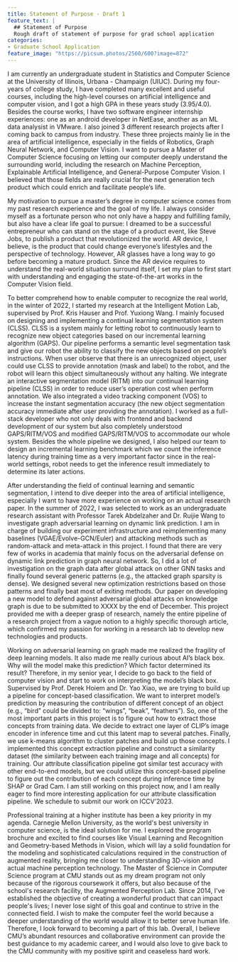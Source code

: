 ```yaml
---
title: Statement of Purpose - Draft 1
feature_text: |
  ## Statement of Purpose
  Rough draft of statement of purpose for grad school application
categories:
- Graduate School Application
feature_image: "https://picsum.photos/2560/600?image=872"
---
```


I am currently an undergraduate student in Statistics and Computer Science at the University of Illinois, Urbana - Champaign (UIUC). During my four-years of college study, I have completed many excellent and useful courses, including the high-level courses on artificial intelligence and computer vision, and I got a high GPA in these years study (3.95/4.0). Besides the course works, I have two software engineer internship experiences: one as an android developer in NetEase, another as an ML data analysist in VMware. I also joined 3 different research projects after I coming back to campus from industry. These three projects mainly lie in the area of artificial intelligence, especially in the fields of Robotics, Graph Neural Network, and Computer Vision. I want to pursue a Master of Computer Science focusing on letting our computer deeply understand the surrounding world, including the research on Machine Perception, Explainable Artificial Intelligence, and General-Purpose Computer Vision. I believed that those fields are really crucial for the next generation tech product which could enrich and facilitate people’s life.
 
My motivation to pursue a master’s degree in computer science comes from my past research experience and the goal of my life. I always consider myself as a fortunate person who not only have a happy and fulfilling family, but also have a clear life goal to pursue: I dreamed to be a successful entrepreneur who can stand on the stage of a product event, like Steve Jobs, to publish a product that revolutionized the world.  AR device, I believe, is the product that could change everyone’s lifestyles and the perspective of technology. However, AR glasses have a long way to go before becoming a mature product. Since the AR device requires to understand the real-world situation surround itself, I set my plan to first start with understanding and engaging the state-of-the-art works in the Computer Vision field.
 
To better comprehend how to enable computer to recognize the real world, in the winter of 2022, I started my research at the Intelligent Motion Lab, supervised by Prof. Kris Hauser and Prof. Yuxiong Wang. I mainly focused on designing and implementing a continual learning segmentation system (CLSS). CLSS is a system mainly for letting robot to continuously learn to recognize new object categories based on our incremental learning algorithm (GAPS). Our pipeline performs a semantic level segmentation task and give our robot the ability to classify the new objects based on people’s instructions. When user observe that there is an unrecognized object, user could use CLSS to provide annotation (mask and label) to the robot, and the robot will learn this object simultaneously without any halting. We integrate an interactive segmentation model (RITM) into our continual learning pipeline (CLSS) in order to reduce user’s operation cost when perform annotation. We also integrated a video tracking component (VOS) to increase the instant segmentation accuracy (the new object segmentation accuracy immediate after user providing the annotation). I worked as a full-stack developer who not only deals with frontend and backend development of our system but also completely understood GAPS/RITM/VOS and modified GAPS/RITM/VOS to accommodate our whole system. Besides the whole pipeline we designed, I also helped our team to design an incremental learning benchmark which we count the inference latency during training time as a very important factor since in the real-world settings, robot needs to get the inference result immediately to determine its later actions.

After understanding the field of continual learning and semantic segmentation, I intend to dive deeper into the area of artificial intelligence, especially I want to have more experience on working on an actual research paper. In the summer of 2022, I was selected to work as an undergraduate research assistant with Professor Tarek Abdelzaher and Dr. Ruijie Wang to investigate graph adversarial learning on dynamic link prediction. I am in charge of building our experiment infrastructure and reimplementing many baselines (VGAE/Evolve-GCN/Euler) and attacking methods such as random-attack and meta-attack in this project. I found that there are very few of works in academia that mainly focus on the adversarial defense on dynamic link prediction in graph neural network. So, I did a lot of investigation on the graph data after global attack on other GNN tasks and finally found several generic patterns (e.g., the attacked graph sparsity is dense). We designed several new optimization restrictions based on those patterns and finally beat most of exiting methods. Our paper on developing a new model to defend against adversarial global attacks on knowledge graph is due to be submitted to XXXX by the end of December. This project provided me with a deeper grasp of research, namely the entire pipeline of a research project from a vague notion to a highly specific thorough article, which confirmed my passion for working in a research lab to develop new technologies and products.

Working on adversarial learning on graph made me realized the fragility of deep learning models. It also made me really curious about AI’s black box. Why will the model make this prediction? Which factor determined its result? Therefore, in my senior year, I decide to go back to the field of computer vision and start to work on interpreting the model’s black box. Supervised by Prof. Derek Hoiem and Dr. Yao Xiao, we are trying to build up a pipeline for concept-based classification. We want to interpret model’s prediction by measuring the contribution of different concept of an object (e.g., “bird” could be divided to: “wings”, “beak”, “feathers”).  So, one of the most important parts in this project is to figure out how to extract those concepts from training data. We decide to extract one layer of CLIP’s image encoder in inference time and cut this latent map to several patches. Finally, we use k-means algorithm to cluster patches and build up those concepts. I implemented this concept extraction pipeline and construct a similarity dataset (the similarity between each training image and all concepts) for training. Our attribute classification pipeline got similar test accuracy with other end-to-end models, but we could utilize this concept-based pipeline to figure out the contribution of each concept during inference time by SHAP or Grad Cam. I am still working on this project now, and I am really eager to find more interesting application for our attribute classification pipeline. We schedule to submit our work on ICCV’2023.

Professional training at a higher institute has been a key priority in my agenda. Carnegie Mellon University, as the world's best university in computer science, is the ideal solution for me. I explored the program brochure and excited to find courses like Visual Learning and Recognition and Geometry-based Methods in Vision, which will lay a solid foundation for the modeling and sophisticated calculations required in the construction of augmented reality, bringing me closer to understanding 3D-vision and actual machine perception technology. The Master of Science in Computer Science program at CMU stands out as my dream program not only because of the rigorous coursework it offers, but also because of the school's research facility, the Augmented Perception Lab. Since 2014, I've established the objective of creating a wonderful product that can impact people's lives; I never lose sight of this goal and continue to strive in the connected field. I wish to make the computer feel the world because a deeper understanding of the world would allow it to better serve human life. Therefore, I look forward to becoming a part of this lab. Overall, I believe CMU’s abundant resources and collaborative environment can provide the best guidance to my academic career, and I would also love to give back to the CMU community with my positive spirit and ceaseless hard work.


